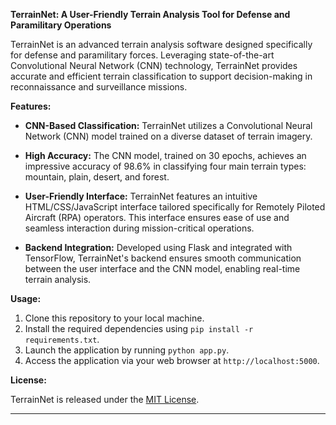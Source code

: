 **TerrainNet: A User-Friendly Terrain Analysis Tool for Defense and Paramilitary Operations**

TerrainNet is an advanced terrain analysis software designed specifically for defense and paramilitary forces. Leveraging state-of-the-art Convolutional Neural Network (CNN) technology, TerrainNet provides accurate and efficient terrain classification to support decision-making in reconnaissance and surveillance missions.

**Features:**

- **CNN-Based Classification:** TerrainNet utilizes a Convolutional Neural Network (CNN) model trained on a diverse dataset of terrain imagery.
  
- **High Accuracy:** The CNN model, trained on 30 epochs, achieves an impressive accuracy of 98.6% in classifying four main terrain types: mountain, plain, desert, and forest.

- **User-Friendly Interface:** TerrainNet features an intuitive HTML/CSS/JavaScript interface tailored specifically for Remotely Piloted Aircraft (RPA) operators. This interface ensures ease of use and seamless interaction during mission-critical operations.

- **Backend Integration:** Developed using Flask and integrated with TensorFlow, TerrainNet's backend ensures smooth communication between the user interface and the CNN model, enabling real-time terrain analysis.

**Usage:**

1. Clone this repository to your local machine.
2. Install the required dependencies using `pip install -r requirements.txt`.
3. Launch the application by running `python app.py`.
4. Access the application via your web browser at `http://localhost:5000`.


**License:**

TerrainNet is released under the [MIT License](LICENSE).

---
